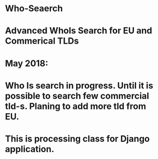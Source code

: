 # Who-Seaerch
# Advanced WhoIs Search for EU and Commerical TLDs
# 
# May 2018: 
# 
# Who Is search in progress. Until it is possible to search few commercial tld-s. Planing to add more tld from EU.
# 
# This is processing class for Django application.
